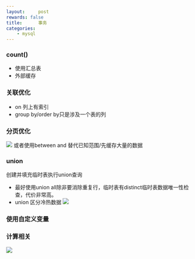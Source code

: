 ```yaml
---
layout:     post
rewards: false
title:      事务
categories:
    - mysql
---
```


### count()

 - 使用汇总表
 - 外部缓存
### 关联优化
 - on 列上有索引
 - group by/order by只是涉及一个表的列


### 分页优化

![](https://tva1.sinaimg.cn/large/006tNbRwgy1fuez5kyn36j30yc0kmwg3.jpg)
 或者使用between and 替代已知范围/先缓存大量的数据


### union
创建并填充临时表执行union查询
 - 最好使用union all除非要消除重复行，临时表有distinct临时表数据唯一性检查，代价非常高。
 - union 区分冷热数据
![](https://tva2.sinaimg.cn/large/006tNbRwgy1fuez5oy5dej30z60ly40m.jpg)


### 使用自定义变量
### 计算相关
![](https://tva4.sinaimg.cn/large/006tNbRwgy1fuez5shxwcj30vi0c0jsh.jpg)



